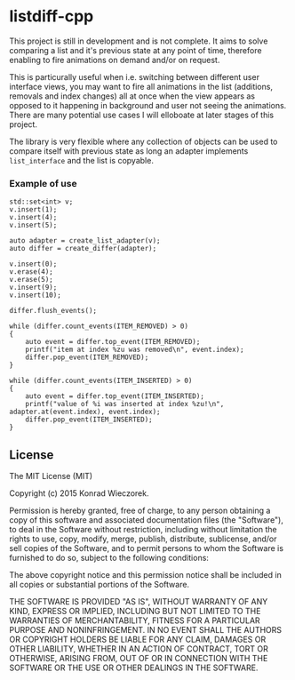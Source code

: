 # listdiff-cpp
This project is still in development and is not complete. It aims to
solve comparing a list and it's previous state at any point of time,
therefore enabling to fire animations on demand and/or on request.

This is particurally useful when i.e. switching between different 
user interface views, you may want to fire all animations in the
list (additions, removals and index changes) all at once when the 
view appears as opposed to it happening in background and user not
seeing the animations. There are many potential use cases I will
elloboate at later stages of this project.

The library is very flexible where any collection of objects can 
be used to compare itself with previous state as long an adapter
implements `list_interface` and the list is copyable.

### Example of use
```
std::set<int> v;
v.insert(1);
v.insert(4);
v.insert(5);

auto adapter = create_list_adapter(v);
auto differ = create_differ(adapter);

v.insert(0);
v.erase(4);
v.erase(5);
v.insert(9);
v.insert(10);

differ.flush_events();

while (differ.count_events(ITEM_REMOVED) > 0)
{
    auto event = differ.top_event(ITEM_REMOVED);
    printf("item at index %zu was removed\n", event.index);
    differ.pop_event(ITEM_REMOVED);
}

while (differ.count_events(ITEM_INSERTED) > 0)
{
    auto event = differ.top_event(ITEM_INSERTED);
    printf("value of %i was inserted at index %zu!\n", adapter.at(event.index), event.index);
    differ.pop_event(ITEM_INSERTED);
}
```

## License

The MIT License (MIT)

Copyright (c) 2015 Konrad Wieczorek.

Permission is hereby granted, free of charge, to any person obtaining a copy
of this software and associated documentation files (the "Software"), to deal
in the Software without restriction, including without limitation the rights
to use, copy, modify, merge, publish, distribute, sublicense, and/or sell
copies of the Software, and to permit persons to whom the Software is
furnished to do so, subject to the following conditions:

The above copyright notice and this permission notice shall be included in all
copies or substantial portions of the Software.

THE SOFTWARE IS PROVIDED "AS IS", WITHOUT WARRANTY OF ANY KIND, EXPRESS OR
IMPLIED, INCLUDING BUT NOT LIMITED TO THE WARRANTIES OF MERCHANTABILITY,
FITNESS FOR A PARTICULAR PURPOSE AND NONINFRINGEMENT. IN NO EVENT SHALL THE
AUTHORS OR COPYRIGHT HOLDERS BE LIABLE FOR ANY CLAIM, DAMAGES OR OTHER
LIABILITY, WHETHER IN AN ACTION OF CONTRACT, TORT OR OTHERWISE, ARISING FROM,
OUT OF OR IN CONNECTION WITH THE SOFTWARE OR THE USE OR OTHER DEALINGS IN THE
SOFTWARE.
